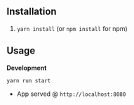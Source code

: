 ## Installation

1. `yarn install` (or `npm install` for npm)

## Usage
**Development**

`yarn run start`
* App served @ `http://localhost:8080`